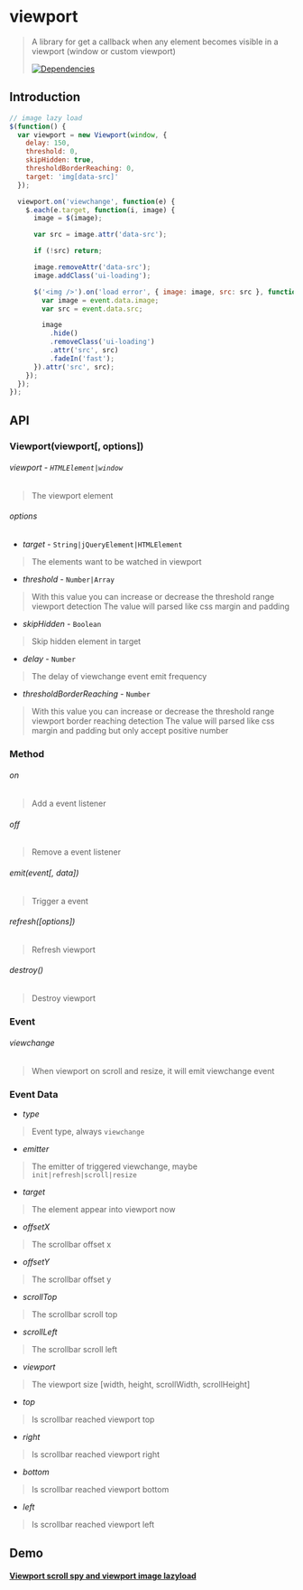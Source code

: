 # viewport

>A library for get a callback when any element becomes visible in a viewport (window or custom viewport)
>
>[![Dependencies][david-image]][david-url]

## Introduction
```js
// image lazy load
$(function() {
  var viewport = new Viewport(window, {
    delay: 150,
    threshold: 0,
    skipHidden: true,
    thresholdBorderReaching: 0,
    target: 'img[data-src]'
  });

  viewport.on('viewchange', function(e) {
    $.each(e.target, function(i, image) {
      image = $(image);

      var src = image.attr('data-src');

      if (!src) return;

      image.removeAttr('data-src');
      image.addClass('ui-loading');

      $('<img />').on('load error', { image: image, src: src }, function(event) {
        var image = event.data.image;
        var src = event.data.src;

        image
          .hide()
          .removeClass('ui-loading')
          .attr('src', src)
          .fadeIn('fast');
      }).attr('src', src);
    });
  });
});
```

## API
### Viewport(viewport[, options])
###### viewport - ```HTMLElement|window```
> The viewport element

###### options
- *target* - ```String|jQueryElement|HTMLElement```
> The elements want to be watched in viewport

- *threshold* - ```Number|Array```
> With this value you can increase or decrease the threshold range viewport detection
> The value will parsed like css margin and padding

- *skipHidden* - ```Boolean```
> Skip hidden element in target

- *delay* - ```Number```
> The delay of viewchange event emit frequency

- *thresholdBorderReaching* - ```Number```
> With this value you can increase or decrease the threshold range viewport border reaching detection
> The value will parsed like css margin and padding but only accept positive number

### Method
###### on
> Add a event listener

###### off
> Remove a event listener

###### emit(event[, data])
> Trigger a event

###### refresh([options])
> Refresh viewport

###### destroy()
> Destroy viewport


### Event
###### viewchange
> When viewport on scroll and resize, it will emit viewchange event

### Event Data
- *type*
> Event type, always ```viewchange```

- *emitter*
> The emitter of triggered viewchange, maybe ```init|refresh|scroll|resize```

- *target*
> The element appear into viewport now

- *offsetX*
> The scrollbar offset x

- *offsetY*
> The scrollbar offset y

- *scrollTop*
> The scrollbar scroll top

- *scrollLeft*
> The scrollbar scroll left

- *viewport*
> The viewport size [width, height, scrollWidth, scrollHeight]

- *top*
> Is scrollbar reached viewport top

- *right*
> Is scrollbar reached viewport right

- *bottom*
> Is scrollbar reached viewport bottom

- *left*
> Is scrollbar reached viewport left

## Demo
#### [Viewport scroll spy and viewport image lazyload](https://nuintun.github.io/viewport/examples/index.html)

[david-image]: https://img.shields.io/david/dev/nuintun/viewport.svg?style=flat-square
[david-url]: https://david-dm.org/nuintun/viewport?type=dev
